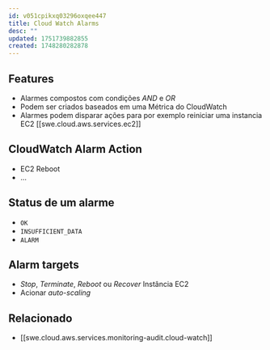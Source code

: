 ```yaml
---
id: v051cpikxq03296oxqee447
title: Cloud Watch Alarms
desc: ""
updated: 1751739882855
created: 1748280282878
---
```


## Features

- Alarmes compostos com condições _AND_ e _OR_
- Podem ser criados baseados em uma Métrica do CloudWatch
- Alarmes podem disparar ações para por exemplo reiniciar uma instancia EC2 [[swe.cloud.aws.services.ec2]]

## CloudWatch Alarm Action

- EC2 Reboot
- ...

## Status de um alarme

- `OK`
- `INSUFFICIENT_DATA`
- `ALARM`

## Alarm targets

- _Stop_, _Terminate_, _Reboot_ ou _Recover_ Instância EC2
- Acionar _auto-scaling_

## Relacionado

- [[swe.cloud.aws.services.monitoring-audit.cloud-watch]]
